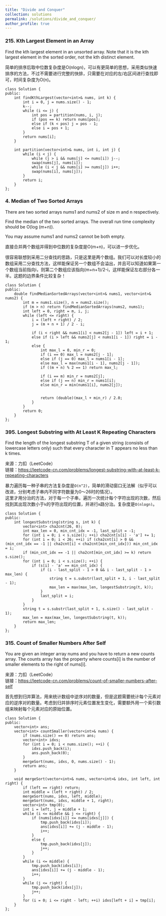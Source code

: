 ```yaml
---
title: "Divide and Conquer"
collection: solutions
permalink: /solutions/divide_and_conquer/
author_profile: true
---
```


### 215. Kth Largest Element in an Array

Find the kth largest element in an unsorted array. Note that it is the kth largest element in the sorted order, not the kth distinct element.

简单的排序后取中位数复杂度是O(nlogn)，可以有更简单的思想，采用类似快速排序的方法，不过不需要进行完整的快排，只需要在对应的左/右区间进行查找即可，时间复杂度为O(n)。

```
class Solution {
public:
    int findKthLargest(vector<int>& nums, int k) {
        int i = 0, j = nums.size() - 1;
        k--;
        while (i <= j) {
            int pos = partition(nums, i, j);
            if (pos == k) return nums[pos];
            else if (k < pos) j = pos - 1;
            else i = pos + 1;
        }
        return nums[i];
    }

    int partition(vector<int>& nums, int i, int j) {
        while (i < j) {
            while (j > i && nums[j] <= nums[i]) j--;
            swap(nums[j], nums[i]);
            while (i < j && nums[i] >= nums[j]) i++;
            swap(nums[i], nums[j]);
        }
        return i;
    }
};
```

### 4. Median of Two Sorted Arrays

There are two sorted arrays nums1 and nums2 of size m and n respectively.

Find the median of the two sorted arrays. The overall run time complexity should be O(log (m+n)).

You may assume nums1 and nums2 cannot be both empty.

直接合并两个数组并得到中位数的复杂度是O(m+n)，可以进一步优化。

很容易联想到采用二分查找的思路，只是这里是两个数组。我们可以对长度较小的数组采用二分查找方法，这样能保证另一个数组不会溢出，并且可以知道如果第一个数组当前指向i，则第二个数组应该指向(m+n+1)/2-i，这样能保证左右部分各一半。这题的边界条件比较复杂！

```
class Solution {
public:
    double findMedianSortedArrays(vector<int>& nums1, vector<int>& nums2) {
        int m = nums1.size(), n = nums2.size();
        if (m > n) return findMedianSortedArrays(nums2, nums1);
        int left = 0, right = m, i, j;
        while (left <= right) {
            i = (left + right) / 2;
            j = (m + n + 1) / 2 - i;

            if (i < right && nums1[i] < nums2[j - 1]) left = i + 1;
            else if (i > left && nums2[j] < nums1[i - 1]) right = i - 1;
            else {
                int max_l = 0, min_r = 0;
                if (i == 0) max_l = nums2[j - 1];
                else if (j == 0) max_l = nums1[i - 1];
                else max_l = max(nums1[i - 1], nums2[j - 1]);
                if ((m + n) % 2 == 1) return max_l;
                
                if (i == m) min_r = nums2[j];
                else if (j == n) min_r = nums1[i];
                else min_r = min(nums1[i], nums2[j]);

                
                return (double)(max_l + min_r) / 2.0;
            }
        }
        return 0;
    }
};
```

### 395. Longest Substring with At Least K Repeating Characters

Find the length of the longest substring T of a given string (consists of lowercase letters only) such that every character in T appears no less than k times.

来源：力扣（LeetCode）  
链接：https://leetcode-cn.com/problems/longest-substring-with-at-least-k-repeating-characters

暴力遍历每一种子串的方法复杂度是`O(n^2)`，简单的滑动窗口无法解（似乎可以改进，分别考虑子串内不同字符数量为0～26时的情况）。  
这里才用分治的方法，对于每一个子串，遍历一次统计每个字符出现的次数，然后找到其出现次数小于`k`的字符出现的位置，并进行`m`路分治。复杂度是`O(nlogn)`。

```
class Solution {
public:
    int longestSubstring(string s, int k) {  
        vector<int> cha2cnt(26, 0);
        int max_len = 0, min_cnt_idx = -1, last_split = -1;
        for (int i = 0; i < s.size(); ++i) cha2cnt[s[i] - 'a'] += 1;
        for (int i = 0; i < 26; ++i) if (cha2cnt[i] > 0 && (min_cnt_idx == -1 || cha2cnt[i] < cha2cnt[min_cnt_idx])) min_cnt_idx = i;
        if (min_cnt_idx == -1 || cha2cnt[min_cnt_idx] >= k) return s.size();
        for (int i = 0; i < s.size(); ++i) {
            if (s[i] - 'a' == min_cnt_idx) {
                if (i - last_split - 1 > 0 && i - last_split - 1 > max_len) {
                    string t = s.substr(last_split + 1, i - last_split - 1);
                    max_len = max(max_len, longestSubstring(t, k));
                }
                last_split = i;
            } 
        }
        string t = s.substr(last_split + 1, s.size() - last_split - 1);
        max_len = max(max_len, longestSubstring(t, k));
        return max_len;
    }
};
```

### 315. Count of Smaller Numbers After Self

You are given an integer array nums and you have to return a new counts array. The counts array has the property where counts[i] is the number of smaller elements to the right of nums[i].

来源：力扣（LeetCode）  
链接：https://leetcode-cn.com/problems/count-of-smaller-numbers-after-self

首先想到归并算法，用来统计数组中逆序对的数量，但是这题需要统计每个元素对应的逆序对的数量。考虑到归并排序时元素位置发生变化，需要额外用一个索引数组来映射每个元素对应的原始位置。

```
class Solution {
public:
    vector<int> ans;
    vector<int> countSmaller(vector<int>& nums) {
        if (nums.size() == 0) return ans;
        vector<int> idxs;
        for (int i = 0; i < nums.size(); ++i) {
            idxs.push_back(i);
            ans.push_back(0);
        }
        mergeSort(nums, idxs, 0, nums.size() - 1);
        return ans;
    }

    void mergeSort(vector<int>& nums, vector<int>& idxs, int left, int right) {
        if (left == right) return;
        int middle = (left + right) / 2;
        mergeSort(nums, idxs, left, middle);
        mergeSort(nums, idxs, middle + 1, right);
        vector<int> tmp(0);
        int i = left, j = middle + 1;
        while (i <= middle && j <= right) {
            if (nums[idxs[i]] <= nums[idxs[j]]) {
                tmp.push_back(idxs[i]);
                ans[idxs[i]] += (j - middle - 1);
                i++;
            }
            else {
                tmp.push_back(idxs[j]);
                j++;
            }
        }
        while (i <= middle) {
            tmp.push_back(idxs[i]);
            ans[idxs[i]] += (j - middle - 1);
            i++;
        }
        while (j <= right) {
            tmp.push_back(idxs[j]);
            j++;
        }
        for (i = 0; i <= right - left; ++i) idxs[left + i] = tmp[i];
    }
};
```